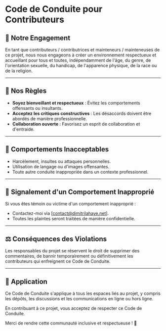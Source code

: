 # Code de Conduite pour Contributeurs

## 📜 **Notre Engagement**

En tant que contributeurs / contributrices et mainteneurs / mainteneuses de ce projet, nous nous engageons à créer un environnement respectueux et accueillant pour tous et toutes, indépendamment de l'âge, du genre, de l'orientation sexuelle, du handicap, de l'apparence physique, de la race ou de la religion.

---

## 🧠 **Nos Règles**

- **Soyez bienveillant et respectueux** : Évitez les comportements offensants ou insultants.
- **Acceptez les critiques constructives** : Les désaccords doivent être abordés de manière professionnelle.
- **Collaboration ouverte** : Favorisez un esprit de collaboration et d'entraide.

---

## 🚫 **Comportements Inacceptables**

- Harcèlement, insultes ou attaques personnelles.
- Utilisation de langage ou d'images offensantes.
- Toute autre conduite inappropriée dans un contexte professionnel.

---

## 📢 **Signalement d'un Comportement Inapproprié**

Si vous êtes témoin ou victime d'un comportement inapproprié :

- Contactez-moi via [contact@dimitrilahaye.net].
- Toutes les plaintes seront traitées de manière confidentielle.

---

## ⚖️ **Conséquences des Violations**

Les responsables du projet se réservent le droit de supprimer des commentaires, de bannir temporairement ou définitivement les contributeurs qui enfreignent ce Code de Conduite.

---

## 📄 **Application**

Ce Code de Conduite s'applique à tous les espaces liés au projet, y compris les dépôts, les discussions et les communications en ligne ou hors ligne.

En contribuant à ce projet, vous acceptez de respecter ce Code de Conduite.

Merci de rendre cette communauté inclusive et respectueuse ! 🌟
